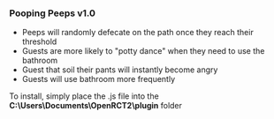### Pooping Peeps v1.0

- Peeps will randomly defecate on the path once they reach their threshold
- Guests are more likely to "potty dance" when they need to use the bathroom
- Guest that soil their pants will instantly become angry
- Guests will use bathroom more frequently

To install, simply place the .js file into the **C:\Users\Documents\OpenRCT2\plugin** folder
